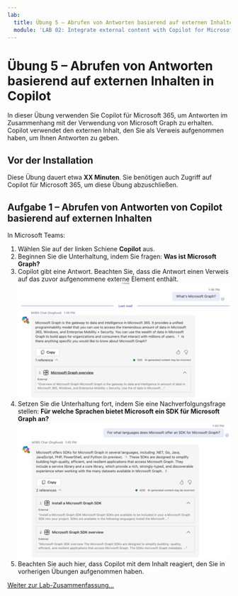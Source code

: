 ```yaml
---
lab:
  title: Übung 5 – Abrufen von Antworten basierend auf externen Inhalten in Copilot
  module: 'LAB 02: Integrate external content with Copilot for Microsoft 365 using Microsoft Graph connectors built with .NET'
---
```


# Übung 5 – Abrufen von Antworten basierend auf externen Inhalten in Copilot

In dieser Übung verwenden Sie Copilot für Microsoft 365, um Antworten im Zusammenhang mit der Verwendung von Microsoft Graph zu erhalten. Copilot verwendet den externen Inhalt, den Sie als Verweis aufgenommen haben, um Ihnen Antworten zu geben.

## Vor der Installation

Diese Übung dauert etwa **XX Minuten**. Sie benötigen auch Zugriff auf Copilot für Microsoft 365, um diese Übung abzuschließen.

## Aufgabe 1 – Abrufen von Antworten von Copilot basierend auf externen Inhalten

In Microsoft Teams:

1. Wählen Sie auf der linken Schiene **Copilot** aus.
1. Beginnen Sie die Unterhaltung, indem Sie fragen: **Was ist Microsoft Graph?**
1. Copilot gibt eine Antwort. Beachten Sie, dass die Antwort einen Verweis auf das zuvor aufgenommene externe Element enthält.
   ![Screenshot der ersten Antwort von Copilot für Microsoft 365, die in einer Unterhaltung in Microsoft Teams angezeigt wird.](../media/11-copilot-answer-1.png)
1. Setzen Sie die Unterhaltung fort, indem Sie eine Nachverfolgungsfrage stellen: **Für welche Sprachen bietet Microsoft ein SDK für Microsoft Graph an?**
   ![Screenshot der zweiten Antwort von Copilot für Microsoft 365, die in einer Unterhaltung in Microsoft Teams angezeigt wird.](../media/11-copilot-answer-2.png)
1. Beachten Sie auch hier, dass Copilot mit dem Inhalt reagiert, den Sie in vorherigen Übungen aufgenommen haben.

[Weiter zur Lab-Zusammenfassung...](./7-summary.md)